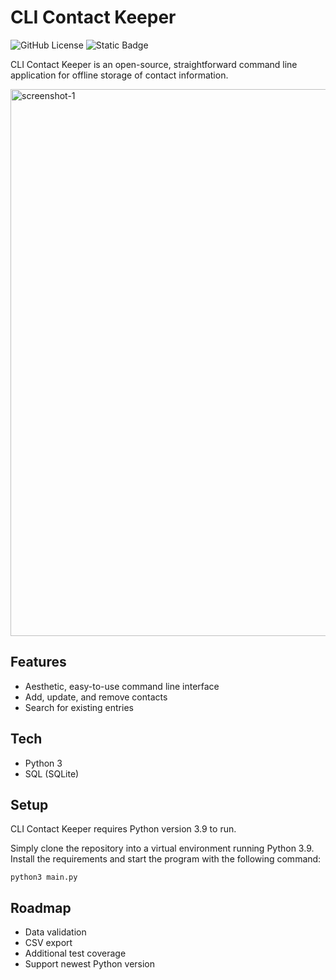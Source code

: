 # CLI Contact Keeper
![GitHub License](https://img.shields.io/github/license/dzesikode/cli-contact-keeper) 
![Static Badge](https://img.shields.io/badge/python-3.9-blue)

CLI Contact Keeper is an open-source, straightforward command line application for offline storage of contact information.


<img width="875" alt="screenshot-1" src="https://github.com/dzesikode/cli-contact-keeper/assets/63923361/56515290-322c-4620-8ff6-bf069744dd2e">


## Features

- Aesthetic, easy-to-use command line interface
- Add, update, and remove contacts
- Search for existing entries

## Tech

- Python 3
- SQL (SQLite)

## Setup

CLI Contact Keeper requires Python version 3.9 to run.

Simply clone the repository into a virtual environment running Python 3.9. Install the requirements and start the program with the following command:

```python3 main.py```

## Roadmap

- Data validation
- CSV export
- Additional test coverage
- Support newest Python version
